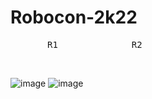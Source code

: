 # Robocon-2k22
<pre>		R1				R2</pre><br>
![image](https://user-images.githubusercontent.com/59815435/165996061-adbce33f-7aa6-4c46-926b-f824c2a36bcd.png)
![image](https://user-images.githubusercontent.com/59815435/166105347-7e05ee0e-a3d9-4192-a406-419b7fd6f7db.png)
